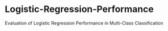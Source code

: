 # Logistic-Regression-Performance
Evaluation of Logistic Regression Performance in Multi-Class Classification
